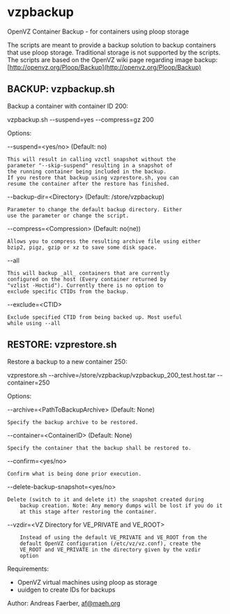 vzpbackup
=========

OpenVZ Container Backup - for containers using ploop storage

The scripts are meant to provide a backup solution to backup
containers that use ploop storage. Traditional storage is
not supported by the scripts. The scripts are based on the
OpenVZ wiki page regarding image backup:
[http://openvz.org/Ploop/Backup](http://openvz.org/Ploop/Backup)

## BACKUP: vzpbackup.sh

Backup a container with container ID 200:

vzpbackup.sh --suspend=yes --compress=gz 200

Options:

--suspend=\<yes/no> (Default: no)

	This will result in calling vzctl snapshot without the
	parameter "--skip-suspend" resulting in a snapshot of
	the running container being included in the backup.
	If you restore that backup using vzprestore.sh, you can
	resume the container after the restore has finished.

--backup-dir=\<Directory> (Default: /store/vzpbackup)

	Parameter to change the default backup directory. Either
	use the parameter or change the script.

--compress=\<Compression> (Default: no(ne))

    Allows you to compress the resulting archive file using either
    bzip2, pigz, gzip or xz to save some disk space.

--all

	This will backup _all_ containers that are currently
	configured on the host (Every container returned by
	"vzlist -Hoctid"). Currently there is no option to
	exclude specific CTIDs from the backup.

--exclude=\<CTID>

    Exclude specified CTID from being backed up. Most useful
    while using --all

## RESTORE: vzprestore.sh

Restore a backup to a new container 250:

vzprestore.sh --archive=/store/vzpbackup/vzpbackup_200_test.host.tar --container=250

Options:

--archive=\<PathToBackupArchive> (Default: None)

	Specify the backup archive to be restored.

--container=\<ContainerID> (Default: None)

	Specify the container that the backup shall be restored to.

--confirm=\<yes/no>

	Confirm what is being done prior execution.

--delete-backup-snapshot=\<yes/no>

	Delete (switch to it and delete it) the snapshot created during
        backup creation. Note: Any memory dumps will be lost if you do it
        at this stage after restoring the container.

--vzdir=\<VZ Directory for VE_PRIVATE and VE_ROOT>

        Instead of using the default VE_PRIVATE and VE_ROOT from the
        default OpenVZ configuration (/etc/vz/vz.conf), create the
        VE_ROOT and VE_PRIVATE in the directory given by the vzdir
        option

Requirements:

- OpenVZ virtual machines using ploop as storage
- uuidgen to create IDs for backups

Author: Andreas Faerber, af@maeh.org
